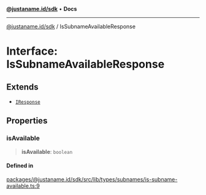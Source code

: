 [**@justaname.id/sdk**](../README.md) • **Docs**

***

[@justaname.id/sdk](../globals.md) / IsSubnameAvailableResponse

# Interface: IsSubnameAvailableResponse

## Extends

- [`IResponse`](IResponse.md)

## Properties

### isAvailable

> **isAvailable**: `boolean`

#### Defined in

[packages/@justaname.id/sdk/src/lib/types/subnames/is-subname-available.ts:9](https://github.com/JustaName-id/JustaName-sdk/blob/dc845c10af242e3ca87d95ef392516ac0bfa8b95/packages/@justaname.id/sdk/src/lib/types/subnames/is-subname-available.ts#L9)
